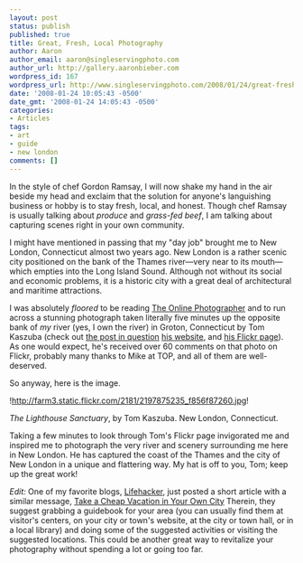 ```yaml
---
layout: post
status: publish
published: true
title: Great, Fresh, Local Photography
author: Aaron
author_email: aaron@singleservingphoto.com
author_url: http://gallery.aaronbieber.com
wordpress_id: 167
wordpress_url: http://www.singleservingphoto.com/2008/01/24/great-fresh-local-photography/
date: '2008-01-24 10:05:43 -0500'
date_gmt: '2008-01-24 14:05:43 -0500'
categories:
- Articles
tags:
- art
- guide
- new london
comments: []
---
```

In the style of chef Gordon Ramsay, I will now shake my hand in the air
beside my head and exclaim that the solution for anyone's languishing
business or hobby is to stay fresh, local, and honest. Though chef
Ramsay is usually talking about _produce_ and _grass-fed beef_, I am
talking about capturing scenes right in your own community.

I might have mentioned in passing that my "day job" brought me to New
London, Connecticut almost two years ago. New London is a rather scenic
city positioned on the bank of the Thames river—very near to its
mouth—which empties into the Long Island Sound. Although not without its
social and economic problems, it is a historic city with a great deal of
architectural and maritime attractions.

I was absolutely _floored_ to be reading [The Online
Photographer](http://www.theonlinephotographer.com) and to run across a
stunning photograph taken literally five minutes up the opposite bank of
_my_ river (yes, I own the river) in Groton, Connecticut by Tom
Kaszuba (check out [the post in
question](http://theonlinephotographer.typepad.com/the_online_photographer/2008/01/random-excellen.html,)
[his website](http://www.tomkaszuba.com/), and [his Flickr
page](http://www.flickr.com/photos/tomkaz/)). As one would expect, he's
received over 60 comments on that photo on Flickr, probably many thanks
to Mike at TOP, and all of them are well-deserved.

So anyway, here is the image.

!http://farm3.static.flickr.com/2181/2197875235_f856f87260.jpg!

_The Lighthouse Sanctuary_, by Tom Kaszuba. New London, Connecticut.

Taking a few minutes to look through Tom's Flickr page invigorated me
and inspired me to photograph the very river and scenery surrounding me
here in New London. He has captured the coast of the Thames and the city
of New London in a unique and flattering way. My hat is off to you, Tom;
keep up the great work!

*Edit:* One of my favorite blogs,
[Lifehacker](http://www.lifehacker.com), just posted a short article with
a similar message, [Take a Cheap Vacation in Your Own
City](http://lifehacker.com/348407/take-a-cheap-vacation-in-your-own-city.)
Therein, they suggest grabbing a guidebook for your area (you can
usually find them at visitor's centers, on your city or town's website,
at the city or town hall, or in a local library) and doing some of the
suggested activities or visiting the suggested locations. This could be
another great way to revitalize your photography without spending a lot
or going too far.

